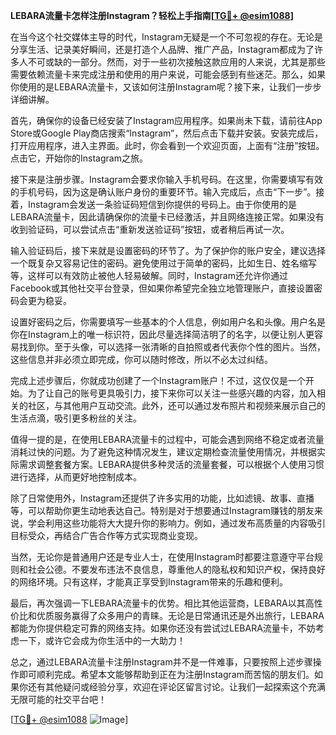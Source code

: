 **LEBARA流量卡怎样注册Instagram？轻松上手指南[[TG💪+ @esim1088](https://t.me/s/esim1088)]**

在当今这个社交媒体主导的时代，Instagram无疑是一个不可忽视的存在。无论是分享生活、记录美好瞬间，还是打造个人品牌、推广产品，Instagram都成为了许多人不可或缺的一部分。然而，对于一些初次接触这款应用的人来说，尤其是那些需要依赖流量卡来完成注册和使用的用户来说，可能会感到有些迷茫。那么，如果你使用的是LEBARA流量卡，又该如何注册Instagram呢？接下来，让我们一步步详细讲解。

首先，确保你的设备已经安装了Instagram应用程序。如果尚未下载，请前往App Store或Google Play商店搜索“Instagram”，然后点击下载并安装。安装完成后，打开应用程序，进入主界面。此时，你会看到一个欢迎页面，上面有“注册”按钮。点击它，开始你的Instagram之旅。

接下来是注册步骤。Instagram会要求你输入手机号码。在这里，你需要填写有效的手机号码，因为这是确认账户身份的重要环节。输入完成后，点击“下一步”。接着，Instagram会发送一条验证码短信到你提供的号码上。由于你使用的是LEBARA流量卡，因此请确保你的流量卡已经激活，并且网络连接正常。如果没有收到验证码，可以尝试点击“重新发送验证码”按钮，或者稍后再试一次。

输入验证码后，接下来就是设置密码的环节了。为了保护你的账户安全，建议选择一个既复杂又容易记住的密码。避免使用过于简单的密码，比如生日、姓名缩写等，这样可以有效防止被他人轻易破解。同时，Instagram还允许你通过Facebook或其他社交平台登录，但如果你希望完全独立地管理账户，直接设置密码会更为稳妥。

设置好密码之后，你需要填写一些基本的个人信息，例如用户名和头像。用户名是你在Instagram上的唯一标识符，因此尽量选择简洁明了的名字，以便让别人更容易找到你。至于头像，可以选择一张清晰的自拍照或者代表你个性的图片。当然，这些信息并非必须立即完成，你可以随时修改，所以不必太过纠结。

完成上述步骤后，你就成功创建了一个Instagram账户！不过，这仅仅是一个开始。为了让自己的账号更具吸引力，接下来你可以关注一些感兴趣的内容，加入相关的社区，与其他用户互动交流。此外，还可以通过发布照片和视频来展示自己的生活点滴，吸引更多粉丝的关注。

值得一提的是，在使用LEBARA流量卡的过程中，可能会遇到网络不稳定或者流量消耗过快的问题。为了避免这种情况发生，建议定期检查流量使用情况，并根据实际需求调整套餐方案。LEBARA提供多种灵活的流量套餐，可以根据个人使用习惯进行选择，从而更好地控制成本。

除了日常使用外，Instagram还提供了许多实用的功能，比如滤镜、故事、直播等，可以帮助你更生动地表达自己。特别是对于想要通过Instagram赚钱的朋友来说，学会利用这些功能将大大提升你的影响力。例如，通过发布高质量的内容吸引目标受众，再结合广告合作等方式实现商业变现。

当然，无论你是普通用户还是专业人士，在使用Instagram时都要注意遵守平台规则和社会公德。不要发布违法不良信息，尊重他人的隐私权和知识产权，保持良好的网络环境。只有这样，才能真正享受到Instagram带来的乐趣和便利。

最后，再次强调一下LEBARA流量卡的优势。相比其他运营商，LEBARA以其高性价比和优质服务赢得了众多用户的青睐。无论是日常通讯还是外出旅行，LEBARA都能为你提供稳定可靠的网络支持。如果你还没有尝试过LEBARA流量卡，不妨考虑一下，或许它会成为你生活中的一大助力！

总之，通过LEBARA流量卡注册Instagram并不是一件难事，只要按照上述步骤操作即可顺利完成。希望本文能够帮助到正在为注册Instagram而苦恼的朋友们。如果你还有其他疑问或经验分享，欢迎在评论区留言讨论。让我们一起探索这个充满无限可能的社交平台吧！

[[TG💪+ @esim1088](https://t.me/s/esim1088) ![Image](https://i.postimg.cc/4NQfJmqS/Snipaste-2025-05-13-00-14-12.png)]